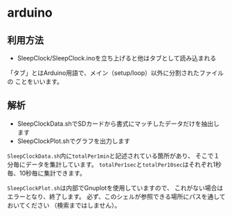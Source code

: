 arduino
=======

## 利用方法

+ SleepClock/SleepClock.inoを立ち上げると他はタブとして読み込まれる

「タブ」とはArduino用語で、メイン（setup/loop）以外に分割されたファイルの
ことをいいます。

## 解析

+ SleepClockData.shでSDカードから書式にマッチしたデータだけを抽出します
+ SleepClockPlot.shでグラフを出力します

`SleepClockData.sh`内に`totalPer1min`と記述されている箇所があり、
そこで１分毎にデータを集計しています。
`totalPer1sec`と`totalPer10sec`はそれぞれ1秒毎、10秒毎に集計できます。

`SleepClockPlot.sh`は内部でGnuplotを使用していますので、
これがない場合はエラーとなり、終了します。
必ず、このシェルが参照できる場所にパスを通しておいてください （検索まではしません）。

